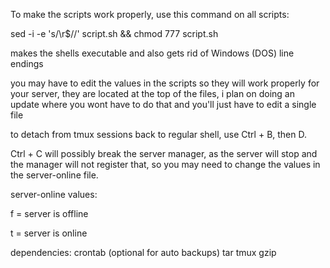 To make the scripts work properly, use this command on all scripts: 

sed -i -e 's/\r$//' script.sh && chmod 777 script.sh

makes the shells executable and also gets rid of Windows (DOS) line endings

you may have to edit the values in the scripts so they will work properly for your server, they are located at the top of the files, i plan on doing an update where you wont have to do that and you'll just have to edit a single file

to detach from tmux sessions back to regular shell, use Ctrl + B, then D. 

Ctrl + C will possibly break the server manager, as the server will stop and the manager will not register that, so you may need to change the values in the server-online file.

server-online values:

f = server is offline

t = server is online

dependencies: 
crontab (optional for auto backups)
tar
tmux
gzip

